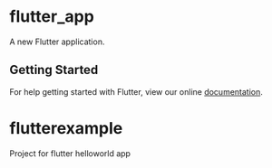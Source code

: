 # flutter_app

A new Flutter application.

## Getting Started

For help getting started with Flutter, view our online
[documentation](https://flutter.io/).
# flutterexample
Project for flutter helloworld app
